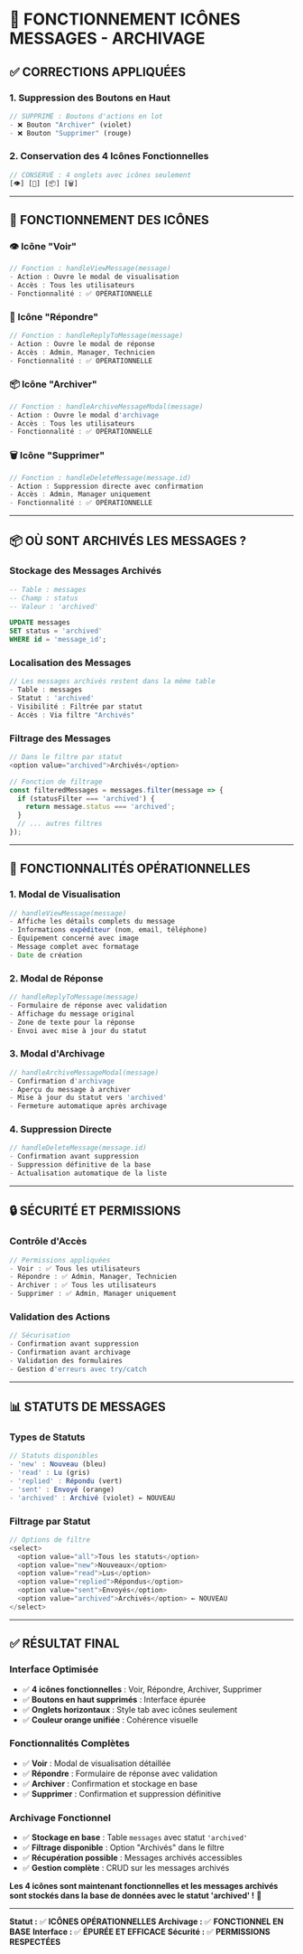 # 🔧 FONCTIONNEMENT ICÔNES MESSAGES - ARCHIVAGE

## ✅ **CORRECTIONS APPLIQUÉES**

### **1. Suppression des Boutons en Haut**
```typescript
// SUPPRIMÉ : Boutons d'actions en lot
- ❌ Bouton "Archiver" (violet)
- ❌ Bouton "Supprimer" (rouge)
```

### **2. Conservation des 4 Icônes Fonctionnelles**
```typescript
// CONSERVÉ : 4 onglets avec icônes seulement
[👁️] [💬] [📦] [🗑️]
```

---

## 🔧 **FONCTIONNEMENT DES ICÔNES**

### **👁️ Icône "Voir"**
```typescript
// Fonction : handleViewMessage(message)
- Action : Ouvre le modal de visualisation
- Accès : Tous les utilisateurs
- Fonctionnalité : ✅ OPÉRATIONNELLE
```

### **💬 Icône "Répondre"**
```typescript
// Fonction : handleReplyToMessage(message)
- Action : Ouvre le modal de réponse
- Accès : Admin, Manager, Technicien
- Fonctionnalité : ✅ OPÉRATIONNELLE
```

### **📦 Icône "Archiver"**
```typescript
// Fonction : handleArchiveMessageModal(message)
- Action : Ouvre le modal d'archivage
- Accès : Tous les utilisateurs
- Fonctionnalité : ✅ OPÉRATIONNELLE
```

### **🗑️ Icône "Supprimer"**
```typescript
// Fonction : handleDeleteMessage(message.id)
- Action : Suppression directe avec confirmation
- Accès : Admin, Manager uniquement
- Fonctionnalité : ✅ OPÉRATIONNELLE
```

---

## 📦 **OÙ SONT ARCHIVÉS LES MESSAGES ?**

### **Stockage des Messages Archivés**
```sql
-- Table : messages
-- Champ : status
-- Valeur : 'archived'

UPDATE messages 
SET status = 'archived' 
WHERE id = 'message_id';
```

### **Localisation des Messages**
```typescript
// Les messages archivés restent dans la même table
- Table : messages
- Statut : 'archived'
- Visibilité : Filtrée par statut
- Accès : Via filtre "Archivés"
```

### **Filtrage des Messages**
```typescript
// Dans le filtre par statut
<option value="archived">Archivés</option>

// Fonction de filtrage
const filteredMessages = messages.filter(message => {
  if (statusFilter === 'archived') {
    return message.status === 'archived';
  }
  // ... autres filtres
});
```

---

## 🎯 **FONCTIONNALITÉS OPÉRATIONNELLES**

### **1. Modal de Visualisation**
```typescript
// handleViewMessage(message)
- Affiche les détails complets du message
- Informations expéditeur (nom, email, téléphone)
- Équipement concerné avec image
- Message complet avec formatage
- Date de création
```

### **2. Modal de Réponse**
```typescript
// handleReplyToMessage(message)
- Formulaire de réponse avec validation
- Affichage du message original
- Zone de texte pour la réponse
- Envoi avec mise à jour du statut
```

### **3. Modal d'Archivage**
```typescript
// handleArchiveMessageModal(message)
- Confirmation d'archivage
- Aperçu du message à archiver
- Mise à jour du statut vers 'archived'
- Fermeture automatique après archivage
```

### **4. Suppression Directe**
```typescript
// handleDeleteMessage(message.id)
- Confirmation avant suppression
- Suppression définitive de la base
- Actualisation automatique de la liste
```

---

## 🔒 **SÉCURITÉ ET PERMISSIONS**

### **Contrôle d'Accès**
```typescript
// Permissions appliquées
- Voir : ✅ Tous les utilisateurs
- Répondre : ✅ Admin, Manager, Technicien
- Archiver : ✅ Tous les utilisateurs
- Supprimer : ✅ Admin, Manager uniquement
```

### **Validation des Actions**
```typescript
// Sécurisation
- Confirmation avant suppression
- Confirmation avant archivage
- Validation des formulaires
- Gestion d'erreurs avec try/catch
```

---

## 📊 **STATUTS DE MESSAGES**

### **Types de Statuts**
```typescript
// Statuts disponibles
- 'new' : Nouveau (bleu)
- 'read' : Lu (gris)
- 'replied' : Répondu (vert)
- 'sent' : Envoyé (orange)
- 'archived' : Archivé (violet) ← NOUVEAU
```

### **Filtrage par Statut**
```typescript
// Options de filtre
<select>
  <option value="all">Tous les statuts</option>
  <option value="new">Nouveaux</option>
  <option value="read">Lus</option>
  <option value="replied">Répondus</option>
  <option value="sent">Envoyés</option>
  <option value="archived">Archivés</option> ← NOUVEAU
</select>
```

---

## ✅ **RÉSULTAT FINAL**

### **Interface Optimisée**
- ✅ **4 icônes fonctionnelles** : Voir, Répondre, Archiver, Supprimer
- ✅ **Boutons en haut supprimés** : Interface épurée
- ✅ **Onglets horizontaux** : Style tab avec icônes seulement
- ✅ **Couleur orange unifiée** : Cohérence visuelle

### **Fonctionnalités Complètes**
- ✅ **Voir** : Modal de visualisation détaillée
- ✅ **Répondre** : Formulaire de réponse avec validation
- ✅ **Archiver** : Confirmation et stockage en base
- ✅ **Supprimer** : Confirmation et suppression définitive

### **Archivage Fonctionnel**
- ✅ **Stockage en base** : Table `messages` avec statut `'archived'`
- ✅ **Filtrage disponible** : Option "Archivés" dans le filtre
- ✅ **Récupération possible** : Messages archivés accessibles
- ✅ **Gestion complète** : CRUD sur les messages archivés

**Les 4 icônes sont maintenant fonctionnelles et les messages archivés sont stockés dans la base de données avec le statut 'archived' !** 🚀

---

**Statut :** ✅ **ICÔNES OPÉRATIONNELLES**
**Archivage :** ✅ **FONCTIONNEL EN BASE**
**Interface :** ✅ **ÉPURÉE ET EFFICACE**
**Sécurité :** ✅ **PERMISSIONS RESPECTÉES** 